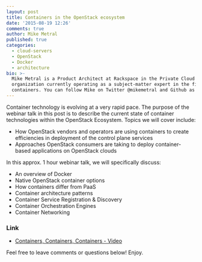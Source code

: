 ```yaml
---
layout: post
title: Containers in the OpenStack ecosystem
date: '2015-08-19 12:26'
comments: true
author: Mike Metral
published: true
categories:
  - cloud-servers
  - OpenStack
  - Docker
  - architecture
bio: >-
  Mike Metral is a Product Architect at Rackspace in the Private Cloud R&D
  organization currently operating as a subject-matter expert in the field of
  containers. You can follow Mike on Twitter @mikemetral and Github as metral.
---
```


Container technology is evolving at a very rapid pace. The purpose of the
webinar talk in this post is to describe the current state of container technologies within the
OpenStack Ecosystem. Topics we will cover include:

* How OpenStack vendors and operators are using containers to create
efficiencies in deployment of the control plane services
* Approaches OpenStack consumers are taking to deploy container-based
applications on OpenStack clouds

<!-- more -->

In this approx. 1 hour webinar talk, we will specifically discuss:

* An overview of Docker
* Native OpenStack container options
* How containers differ from PaaS
* Container architecture patterns
* Container Service Registration & Discovery
* Container Orchestration Engines
* Container Networking

### Link

* [Containers, Containers, Containers - Video](https://www.brighttalk.com/webcast/11427/160335)

Feel free to leave comments or questions below! Enjoy.
